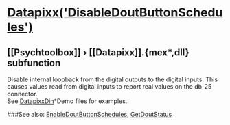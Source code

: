 # [Datapixx('DisableDoutButtonSchedules')](Datapixx-DisableDoutButtonSchedules) 
## [[Psychtoolbox]] &#8250; [[Datapixx]].{mex*,dll} subfunction


Disable internal loopback from the digital outputs to the digital inputs. This  
causes values read from digital inputs to report real values on the db-25  
connector.  
See [DatapixxDin](DatapixxDin)\*Demo files for examples.  
  


###See also:
[EnableDoutButtonSchedules](Datapixx-EnableDoutButtonSchedules), [GetDoutStatus](Datapixx-GetDoutStatus)
